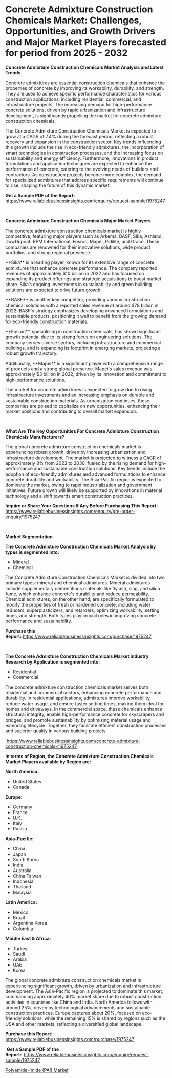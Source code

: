<p><h1>Concrete Admixture Construction Chemicals Market: Challenges, Opportunities, and Growth Drivers and Major Market Players forecasted for period from 2025 - 2032</h1></p><p><strong>Concrete Admixture Construction Chemicals Market Analysis and Latest Trends</strong></p>
<p><p>Concrete admixtures are essential construction chemicals that enhance the properties of concrete by improving its workability, durability, and strength. They are used to achieve specific performance characteristics for various construction applications, including residential, commercial, and infrastructure projects. The increasing demand for high-performance concrete solutions, driven by rapid urbanization and infrastructure development, is significantly propelling the market for concrete admixture construction chemicals.</p><p>The Concrete Admixture Construction Chemicals Market is expected to grow at a CAGR of 7.4% during the forecast period, reflecting a robust recovery and expansion in the construction sector. Key trends influencing this growth include the rise in eco-friendly admixtures, the incorporation of smart technologies in construction processes, and the increasing focus on sustainability and energy efficiency. Furthermore, innovations in product formulations and application techniques are expected to enhance the performance of concrete, catering to the evolving needs of builders and contractors. As construction projects become more complex, the demand for specialized admixtures that address specific requirements will continue to rise, shaping the future of this dynamic market.</p></p>
<p><strong>Get a Sample PDF of the Report:&nbsp;</strong> <a href="https://www.reliablebusinessinsights.com/enquiry/request-sample/1975247?utm_campaign=1950&utm_medium=2&utm_source=Github&utm_content=ia&utm_term=04022025&utm_id=concrete-admixture-construction-chemicals">https://www.reliablebusinessinsights.com/enquiry/request-sample/1975247</a></p>
<p>&nbsp;</p>
<p><strong>Concrete Admixture Construction Chemicals Major Market Players</strong></p>
<p><p>The concrete admixture construction chemicals market is highly competitive, featuring major players such as Arkema, BASF, Sika, Ashland, DowDupont, RPM International, Fosroc, Mapei, Pidilite, and Grace. These companies are renowned for their innovative solutions, wide product portfolios, and strong regional presence.</p><p>**Sika** is a leading player, known for its extensive range of concrete admixtures that enhance concrete performance. The company reported revenues of approximately $10 billion in 2022 and has focused on expanding its product offerings and strategic acquisitions to boost market share. Sika’s ongoing investments in sustainability and green building solutions are expected to drive future growth.</p><p>**BASF** is another key competitor, providing various construction chemical solutions with a reported sales revenue of around $78 billion in 2022. BASF's strategy emphasizes developing advanced formulations and sustainable products, positioning it well to benefit from the growing demand for eco-friendly construction materials.</p><p>**Fosroc**, specializing in construction chemicals, has shown significant growth potential due to its strong focus on engineering solutions. The company serves diverse sectors, including infrastructure and commercial buildings, and is expanding its footprint in emerging markets, projecting a robust growth trajectory.</p><p>Additionally, **Mapei** is a significant player with a comprehensive range of products and a strong global presence. Mapei's sales revenue was approximately $3 billion in 2022, driven by its innovation and commitment to high-performance solutions.</p><p>The market for concrete admixtures is expected to grow due to rising infrastructure investments and an increasing emphasis on durable and sustainable construction materials. As urbanization continues, these companies are poised to capitalize on new opportunities, enhancing their market positions and contributing to overall market expansion.</p></p>
<p>&nbsp;</p>
<p><strong>What Are The Key Opportunities For Concrete Admixture Construction Chemicals Manufacturers?</strong></p>
<p><p>The global concrete admixture construction chemicals market is experiencing robust growth, driven by increasing urbanization and infrastructure development. The market is projected to witness a CAGR of approximately 8% from 2023 to 2030, fueled by the rising demand for high-performance and sustainable construction solutions. Key trends include the adoption of eco-friendly admixtures and advanced formulations to enhance concrete durability and workability. The Asia-Pacific region is expected to dominate the market, owing to rapid industrialization and government initiatives. Future growth will likely be supported by innovations in material technology and a shift towards smart construction practices.</p></p>
<p><strong>Inquire or Share Your Questions If Any Before Purchasing This Report:</strong> <a href="https://www.reliablebusinessinsights.com/enquiry/pre-order-enquiry/1975247?utm_campaign=1950&utm_medium=2&utm_source=Github&utm_content=ia&utm_term=04022025&utm_id=concrete-admixture-construction-chemicals">https://www.reliablebusinessinsights.com/enquiry/pre-order-enquiry/1975247</a></p>
<p>&nbsp;</p>
<p><strong>Market Segmentation</strong></p>
<p><strong>The Concrete Admixture Construction Chemicals Market Analysis by types is segmented into:</strong></p>
<p><ul><li>Mineral</li><li>Chemical</li></ul></p>
<p><p>The Concrete Admixture Construction Chemicals Market is divided into two primary types: mineral and chemical admixtures. Mineral admixtures include supplementary cementitious materials like fly ash, slag, and silica fume, which enhance concrete's durability and reduce permeability. Chemical admixtures, on the other hand, are specifically formulated to modify the properties of fresh or hardened concrete, including water reducers, superplasticizers, and retarders, optimizing workability, setting times, and strength. Both types play crucial roles in improving concrete performance and sustainability.</p></p>
<p><strong>Purchase this Report:&nbsp;</strong><a href="https://www.reliablebusinessinsights.com/purchase/1975247?utm_campaign=1950&utm_medium=2&utm_source=Github&utm_content=ia&utm_term=04022025&utm_id=concrete-admixture-construction-chemicals">https://www.reliablebusinessinsights.com/purchase/1975247</a></p>
<p>&nbsp;</p>
<p><strong>The Concrete Admixture Construction Chemicals Market Industry Research by Application is segmented into:</strong></p>
<p><ul><li>Residential</li><li>Commercial</li></ul></p>
<p><p>The concrete admixture construction chemicals market serves both residential and commercial sectors, enhancing concrete performance and durability. In residential applications, admixtures improve workability, reduce water usage, and ensure faster setting times, making them ideal for homes and driveways. In the commercial space, these chemicals enhance structural integrity, enable high-performance concrete for skyscrapers and bridges, and promote sustainability by optimizing material usage and extending lifecycle. Together, they facilitate efficient construction processes and superior quality in various building projects.</p></p>
<p><a href="https://www.reliablebusinessinsights.com/concrete-admixture-construction-chemicals-r1975247?utm_campaign=1950&utm_medium=2&utm_source=Github&utm_content=ia&utm_term=04022025&utm_id=concrete-admixture-construction-chemicals">&nbsp;https://www.reliablebusinessinsights.com/concrete-admixture-construction-chemicals-r1975247</a></p>
<p><strong>In terms of Region, the Concrete Admixture Construction Chemicals Market Players available by Region are:</strong></p>
<p>
    <p> <strong> North America: </strong>
        <ul>
            <li>United States</li>
            <li>Canada</li>
        </ul>
        </p> 
    <p> <strong> Europe: </strong>
        <ul>
            <li>Germany</li>
            <li>France</li>
            <li>U.K.</li>
            <li>Italy</li>
            <li>Russia</li>
        </ul>
        </p> 
    <p> <strong> Asia-Pacific: </strong>
        <ul>
            <li>China</li>
            <li>Japan</li>
            <li>South Korea</li>
            <li>India</li>
            <li>Australia</li>
            <li>China Taiwan</li>
            <li>Indonesia</li>
            <li>Thailand</li>
            <li>Malaysia</li>
        </ul>
        </p> 
    <p> <strong> Latin America: </strong>
        <ul>
            <li>Mexico</li>
            <li>Brazil</li>
            <li>Argentina Korea</li>
            <li>Colombia</li>
        </ul>
        </p> 
    <p> <strong> Middle East & Africa: </strong>
        <ul>
            <li>Turkey</li>
            <li>Saudi</li>
            <li>Arabia</li>
            <li>UAE</li>
            <li>Korea</li>
        </ul>
    </p>
    </p>
<p><p>The global concrete admixture construction chemicals market is experiencing significant growth, driven by urbanization and infrastructure development. The Asia-Pacific region is projected to dominate this market, commanding approximately 40% market share due to robust construction activities in countries like China and India. North America follows with around 25%, driven by technological advancements and sustainable construction practices. Europe captures about 20%, focused on eco-friendly solutions, while the remaining 15% is shared by regions such as the USA and other markets, reflecting a diversified global landscape.</p></p>
<p><strong>Purchase this Report: </strong><a href="https://www.reliablebusinessinsights.com/purchase/1975247?utm_campaign=1950&utm_medium=2&utm_source=Github&utm_content=ia&utm_term=04022025&utm_id=concrete-admixture-construction-chemicals">https://www.reliablebusinessinsights.com/purchase/1975247</a></p>
<p>&nbsp;<strong>Get a Sample PDF of the Report:&nbsp;&nbsp;</strong><a href="https://www.reliablebusinessinsights.com/enquiry/request-sample/1975247?utm_campaign=1950&utm_medium=2&utm_source=Github&utm_content=ia&utm_term=04022025&utm_id=concrete-admixture-construction-chemicals">https://www.reliablebusinessinsights.com/enquiry/request-sample/1975247</a></p>
<p><strong></strong></p>
<p><p><a href="https://github.com/OlenFleming68/Market-Research-Report-List-1/blob/main/polyamide-imide-pai-market.md?utm_campaign=1950&utm_medium=2&utm_source=Github&utm_content=ia&utm_term=04022025&utm_id=concrete-admixture-construction-chemicals">Polyamide-Imide (PAI) Market</a></p></p>